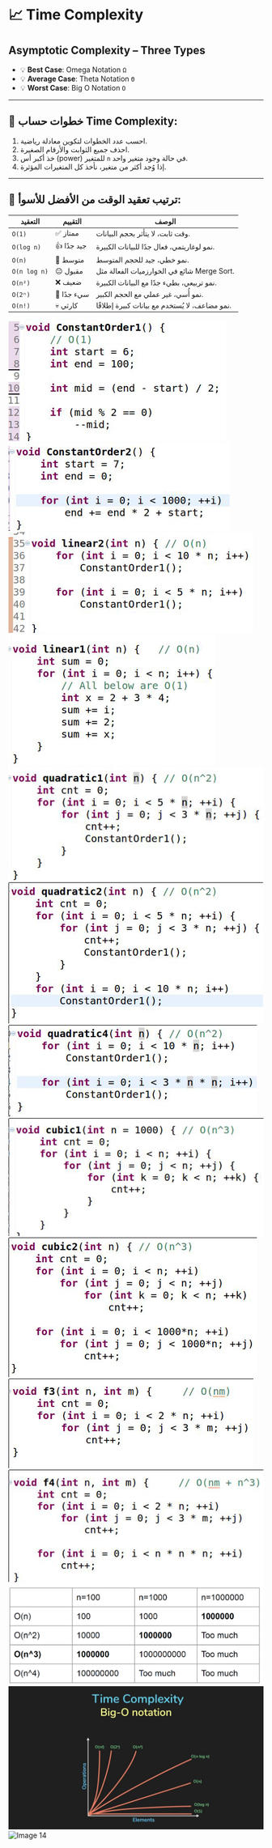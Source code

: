# 📈 Time Complexity

## Asymptotic Complexity – Three Types

- 💡 **Best Case**: Omega Notation `Ω`
- 💡 **Average Case**: Theta Notation `Θ`
- 💡 **Worst Case**: Big O Notation `O`

---

## 🧠 خطوات حساب Time Complexity:

1. احسب عدد الخطوات لتكوين معادلة رياضية.
2. احذف جميع الثوابت والأرقام الصغيرة.
3. خذ أكبر أس (power) للمتغير `n` في حالة وجود متغير واحد.
4. إذا وُجد أكثر من متغير، نأخذ كل المتغيرات المؤثرة.

---

## 🏁 ترتيب تعقيد الوقت من الأفضل للأسوأ:

| التعقيد       | التقييم       | الوصف                                                |
|---------------|----------------|-------------------------------------------------------|
| `O(1)`        | ✅ ممتاز       | وقت ثابت، لا يتأثر بحجم البيانات.                     |
| `O(log n)`    | 👍 جيد جدًا    | نمو لوغاريتمي، فعال جدًا للبيانات الكبيرة.            |
| `O(n)`        | 🙂 متوسط       | نمو خطي، جيد للحجم المتوسط.                          |
| `O(n log n)`  | 😐 مقبول       | شائع في الخوارزميات الفعالة مثل Merge Sort.         |
| `O(n²)`       | ❌ ضعيف        | نمو تربيعي، بطيء جدًا مع البيانات الكبيرة.           |
| `O(2ⁿ)`       | 🚫 سيء جدًا     | نمو أُسي، غير عملي مع الحجم الكبير.                  |
| `O(n!)`       | 💀 كارثي        | نمو مضاعف، لا يُستخدم مع بيانات كبيرة إطلاقًا.       |

![Image 1](images/1.png)
![Image 2](images/2.png)
![Image 3](images/3.png)
![Image 4](images/4.png)
![Image 5](images/5.png)
![Image 6](images/6.png)
![Image 7](images/7.png)
![Image 8](images/8.png)
![Image 9](images/9.png)
![Image 10](images/10.png)
![Image 11](images/11.png)
![Image 12](images/12.png)
![Image 13](images/13.png)
![Image 14](images/14.png) 

